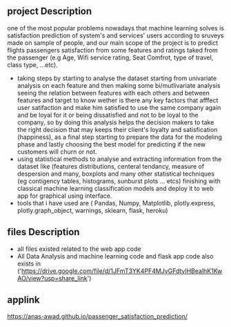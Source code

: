 ## project Description 
one of the most popular problems nowadays that machine learning solves is satisfaction prediction of system's and services' users according to sruveys made on sample of people, and our main scope of the project is to predict flights passengers satisfaction from some features and ratings taked from the passenger (e.g Age, Wifi service rating, Seat Comfrot, type of travel, class type, ...etc).
- taking steps by starting to analyse the dataset starting from univariate analysis on each feature and then making some bi/mutlivariate analysis seeing the relation between features with each others and between features and target to know wether is there any key factors that afffect user satifaction and make him satisfied to use the same company again and be loyal for it or being dissatisfied and not to be loyal to  the company,
so by doing this analysis helps the decision makers to take the right decision that may keeps their client's loyalty and satisfication (happiness),
as a final step starting to prepare the data for the modeling phase and lastly choosing the best model for predicting if the new customers will churn or not.
- using statistical methods to analyse and extracting information from the dataset like (features distributions, centeral tendancy, measure of despersion and many, boxplots and many other statistical techniques (eg contigency tables, histograms, sunburst plots ... etcs) finishing with classical machine learning classification models and deploy it to web app for graphical using interface.
- tools that i have used are ( Pandas, Numpy, Matplotlib, plotly.express, plotly.graph_object,  warnings,  sklearn,  flask, heroku)


## files Description
- all files existed related to the web app code
- All Data Analysis and machine learning code and flask app code also exists in ('https://drive.google.com/file/d/1JFmT3YK4PF4MJyGFdtylHBealhK1KwAO/view?usp=share_link')


## applink
https://anas-awad.github.io/passenger_satisfaction_prediction/
